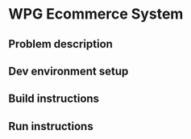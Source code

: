 # WPG Ecommerce System

## Problem description

## Dev environment setup

## Build instructions

## Run instructions
